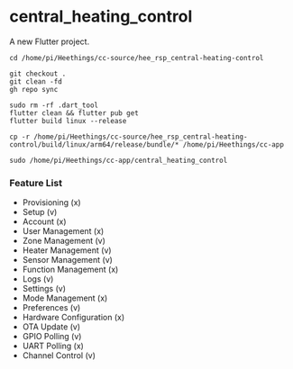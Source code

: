 # central_heating_control

A new Flutter project.


```
cd /home/pi/Heethings/cc-source/hee_rsp_central-heating-control
```

```
git checkout .
git clean -fd
gh repo sync
```

```
sudo rm -rf .dart_tool
flutter clean && flutter pub get
flutter build linux --release
```

```
cp -r /home/pi/Heethings/cc-source/hee_rsp_central-heating-control/build/linux/arm64/release/bundle/* /home/pi/Heethings/cc-app
```

```
sudo /home/pi/Heethings/cc-app/central_heating_control
```



### Feature List
- Provisioning (x)
- Setup (v)
- Account (x)
- User Management (x)
- Zone Management (v)
- Heater Management (v)
- Sensor Management (v)
- Function Management (x)
- Logs (v)
- Settings (v)
- Mode Management (x)
- Preferences (v)
- Hardware Configuration (x)
- OTA Update (v)
- GPIO Polling (v)
- UART Polling (x)
- Channel Control (v)



